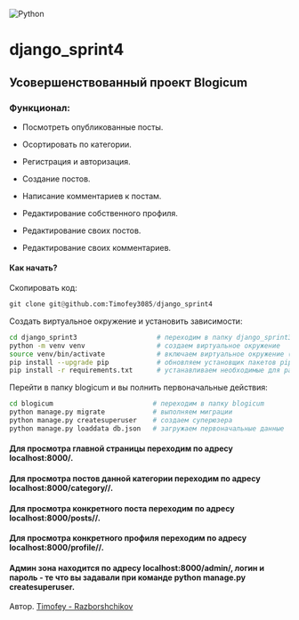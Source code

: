 ![Python](https://img.shields.io/badge/python-3670A0?style=for-the-badge&logo=python&logoColor=ffdd54)
# django_sprint4

## Усовершенствованный проект Blogicum

### Функционал:

- Посмотреть опубликованные посты.

- Осортировать по категории.

- Регистрация и авторизация.

- Создание постов.

- Написание комментариев к постам.

- Редактирование собственного профиля.

- Редактирование своих постов.

- Редактирование своих комментариев.

#### Как начать?

Скопировать код:
```python
git clone git@github.com:Timofey3085/django_sprint4
```
Создать виртуальное окружение и установить зависимости:
```bash
cd django_sprint3                    # переходим в папку django_sprint3
python -m venv venv                  # создаем виртуальное окружение
source venv/bin/activate             # включаем виртуальное окружение (если у вас не терминал bash замените bin на Scripts)
pip install --upgrade pip            # обновляем установщик пакетов pip
pip install -r requirements.txt      # устанавливаем необходимые для работы проекта зависимости
```
Перейти в папку blogicum и вы полнить первоначальные действия:
```bash
cd blogicum                         # переходим в папку blogicum
python manage.py migrate            # выполняем миграции
python manage.py createsuperuser    # создаем суперюзера
python manage.py loaddata db.json   # загружаем первоначальные данные
```
#### Для просмотра главной страницы переходим по адресу localhost:8000/.

#### Для просмотра постов данной категории переходим по адресу localhost:8000/category/<slug>/.

#### Для просмотра конкретного поста переходим по адресу localhost:8000/posts/<id>/.

#### Для просмотра конкретного профиля переходим по адресу localhost:8000/profile/<slug>/.

#### Админ зона находится по адресу localhost:8000/admin/, логин и пароль - те что вы задавали при команде python manage.py createsuperuser.
Автор.
[Timofey - Razborshchikov](https://github.com/Timofey3085)
